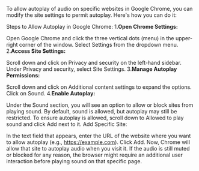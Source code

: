 To allow autoplay of audio on specific websites in Google Chrome, you can modify the site settings to permit autoplay. Here's how you can do it:

Steps to Allow Autoplay in Google Chrome:
1.<strong>Open Chrome Settings:</strong>

Open Google Chrome and click the three vertical dots (menu) in the upper-right corner of the window.
Select Settings from the dropdown menu.
2.<strong>Access Site Settings:</strong>

Scroll down and click on Privacy and security on the left-hand sidebar.
Under Privacy and security, select Site Settings.
3.<strong>Manage Autoplay Permissions:</strong>

Scroll down and click on Additional content settings to expand the options.
Click on Sound.
4.<strong>Enable Autoplay:</strong>

Under the Sound section, you will see an option to allow or block sites from playing sound.
By default, sound is allowed, but autoplay may still be restricted. To ensure autoplay is allowed, scroll down to Allowed to play sound and click Add next to it.
Add Specific Site:

In the text field that appears, enter the URL of the website where you want to allow autoplay (e.g., https://example.com).
Click Add.
Now, Chrome will allow that site to autoplay audio when you visit it. If the audio is still muted or blocked for any reason, the browser might require an additional user interaction before playing sound on that specific page.